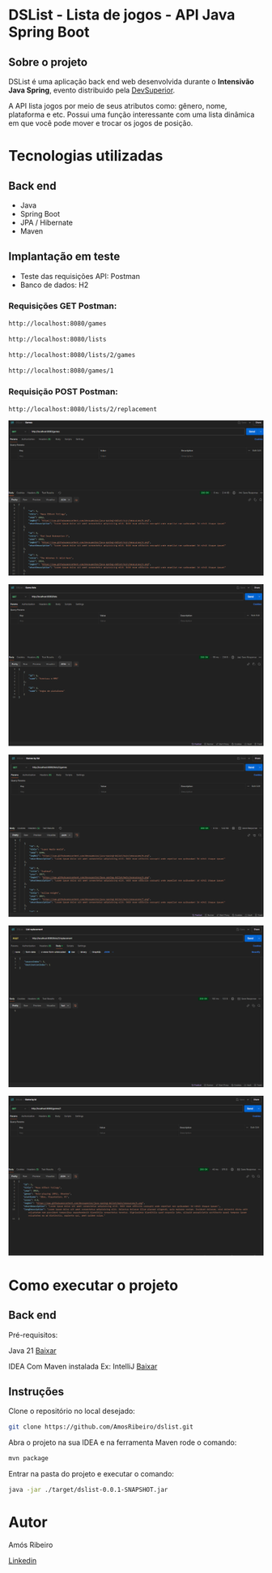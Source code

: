 # DSList - Lista de jogos - API Java Spring Boot 
## Sobre o projeto

DSList é uma aplicação back end web desenvolvida durante o **Intensivão Java Spring**, evento distribuido pela [DevSuperior](https://devsuperior.com.br).

A API lista jogos por meio de seus atributos como: gênero, nome, plataforma e etc. Possui uma função interessante com uma lista dinâmica em que você pode mover e trocar os jogos de posição.


# Tecnologias utilizadas
## Back end
- Java
- Spring Boot
- JPA / Hibernate
- Maven

## Implantação em teste
- Teste das requisições API: Postman
- Banco de dados: H2

### Requisições GET Postman:
```bash
http://localhost:8080/games
```
```bash
http://localhost:8080/lists
```
```bash
http://localhost:8080/lists/2/games
```
```bash
http://localhost:8080/games/1
```
### Requisição POST Postman:
```bash
http://localhost:8080/lists/2/replacement
```

![Postman 1](https://github.com/AmosRibeiro/dslist/blob/main/images/postman1.png)

![Postman 2](https://github.com/AmosRibeiro/dslist/blob/main/images/postman2.png)

![Postman 3](https://github.com/AmosRibeiro/dslist/blob/main/images/postman3.png)

![Postman 4](https://github.com/AmosRibeiro/dslist/blob/main/images/postman4.png)

![Postman 5](https://github.com/AmosRibeiro/dslist/blob/main/images/postman5.png)

# Como executar o projeto

## Back end
Pré-requisitos: 

Java 21 [Baixar](https://www.oracle.com/br/java/technologies/downloads/#java21)

IDEA Com Maven instalada Ex: IntelliJ [Baixar](https://www.jetbrains.com/idea/download/?section=windows)


## Instruções
 Clone o repositório no local desejado:
```bash
git clone https://github.com/AmosRibeiro/dslist.git
```
 Abra o projeto na sua IDEA e na ferramenta Maven rode o comando:
```bash
mvn package
```
 Entrar na pasta do projeto e executar o comando:
```bash
java -jar ./target/dslist-0.0.1-SNAPSHOT.jar
```

# Autor

Amós Ribeiro

[Linkedin](https://www.linkedin.com/in/amosribeiro1202/)
 
